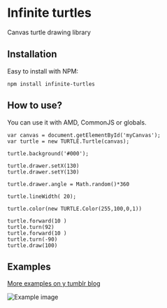 Infinite turtles
================

Canvas turtle drawing library

Installation
------------

Easy to install with NPM:

```npm install infinite-turtles```

How to use?
-----------

You can use it with AMD, CommonJS or globals. 

```
var canvas = document.getElementById('myCanvas');
var turtle = new TURTLE.Turtle(canvas);

turtle.background('#000');

turtle.drawer.setX(130)
turtle.drawer.setY(130)

turtle.drawer.angle = Math.random()*360

turtle.lineWidth( 20);

turtle.color(new TURTLE.Color(255,100,0,1))

turtle.forward(10 )
turtle.turn(92)
turtle.forward(10 )
turtle.turn(-90)
turtle.draw(100)

```


Examples
--------

[More examples on y tumblr blog](http://electronicsweetsfun.tumblr.com/)


![Example image](https://41.media.tumblr.com/46531a0a9fad9f2f3391365e19d6fd68/tumblr_nml0ck3xEv1usyfwwo1_540.jpg "")